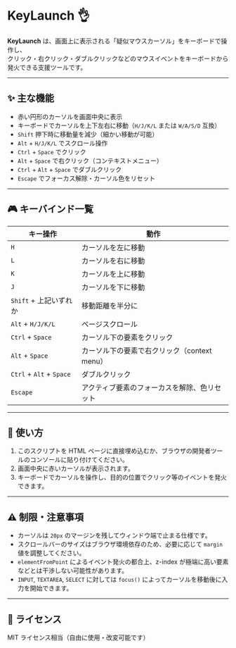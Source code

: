 # KeyLaunch 👌

**KeyLaunch** は、画面上に表示される「疑似マウスカーソル」をキーボードで操作し、  
クリック・右クリック・ダブルクリックなどのマウスイベントをキーボードから発火できる支援ツールです。

---

## ✨ 主な機能

- 赤い円形のカーソルを画面中央に表示
- キーボードでカーソルを上下左右に移動（`H/J/K/L` または `W/A/S/D` 互換）
- `Shift` 押下時に移動量を減少（細かい移動が可能）
- `Alt` + `H/J/K/L` でスクロール操作
- `Ctrl` + `Space` でクリック
- `Alt` + `Space` で右クリック（コンテキストメニュー）
- `Ctrl` + `Alt` + `Space` でダブルクリック
- `Escape` でフォーカス解除・カーソル色をリセット

---

## 🎮 キーバインド一覧

| キー操作                     | 動作                                  |
|-----------------------------|---------------------------------------|
| `H`                         | カーソルを左に移動                     |
| `L`                         | カーソルを右に移動                     |
| `K`                         | カーソルを上に移動                     |
| `J`                         | カーソルを下に移動                     |
| `Shift` + 上記いずれか        | 移動距離を半分に                        |
| `Alt` + `H/J/K/L`           | ページスクロール                       |
| `Ctrl` + `Space`            | カーソル下の要素をクリック               |
| `Alt` + `Space`             | カーソル下の要素で右クリック（context menu）|
| `Ctrl` + `Alt` + `Space`    | ダブルクリック                         |
| `Escape`                    | アクティブ要素のフォーカスを解除、色リセット|

---

## 🔧 使い方

1. このスクリプトを HTML ページに直接埋め込むか、ブラウザの開発者ツールのコンソールに貼り付けてください。
2. 画面中央に赤いカーソルが表示されます。
3. キーボードでカーソルを操作し、目的の位置でクリック等のイベントを発火できます。

---

## ⚠️ 制限・注意事項

- カーソルは `20px` のマージンを残してウィンドウ端で止まる仕様です。
- スクロールバーのサイズはブラウザ環境依存のため、必要に応じて `margin` 値を調整してください。
- `elementFromPoint` によるイベント発火の都合上、z-index が極端に高い要素などとは干渉しない可能性があります。
- `INPUT`, `TEXTAREA`, `SELECT` に対しては `focus()` によってカーソルを移動後に入力を開始できます。

---

## 📄 ライセンス

MIT ライセンス相当（自由に使用・改変可能です）